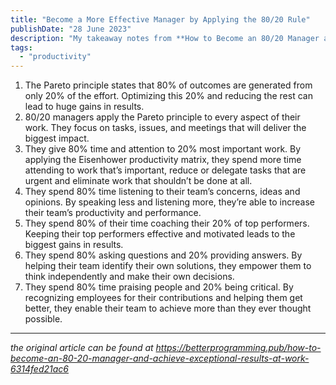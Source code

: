 ```yaml
---
title: "Become a More Effective Manager by Applying the 80/20 Rule"
publishDate: "28 June 2023"
description: "My takeaway notes from **How to Become an 80/20 Manager and Achieve Exceptional Results at Work**."
tags:
  - "productivity"
---
```


1. The Pareto principle states that 80% of outcomes are generated from only 20% of the effort. Optimizing this 20% and reducing the rest can lead to huge gains in results.
2. 80/20 managers apply the Pareto principle to every aspect of their work. They focus on tasks, issues, and meetings that will deliver the biggest impact.
3. They give 80% time and attention to 20% most important work. By applying the Eisenhower productivity matrix, they spend more time attending to work that’s important, reduce or delegate tasks that are urgent and eliminate work that shouldn’t be done at all.
4. They spend 80% time listening to their team’s concerns, ideas and opinions. By speaking less and listening more, they’re able to increase their team’s productivity and performance.
5. They spend 80% of their time coaching their 20% of top performers. Keeping their top performers effective and motivated leads to the biggest gains in results.
6. They spend 80% asking questions and 20% providing answers. By helping their team identify their own solutions, they empower them to think independently and make their own decisions.
7. They spend 80% time praising people and 20% being critical. By recognizing employees for their contributions and helping them get better, they enable their team to achieve more than they ever thought possible.

---

_the original article can be found at https://betterprogramming.pub/how-to-become-an-80-20-manager-and-achieve-exceptional-results-at-work-6314fed21ac6_
